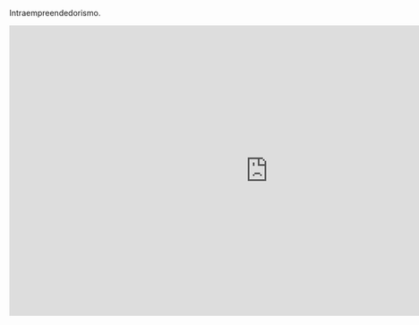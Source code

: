 Intraempreendedorismo.
<iframe width="923" height="519" src="https://www.youtube.com/embed/ue7S-WHV5DQ" title="INTRAEMPREENDEDORISMO: Já ouviu falar no empreendedorismo corporativo?" frameborder="0" allow="accelerometer; autoplay; clipboard-write; encrypted-media; gyroscope; picture-in-picture; web-share" allowfullscreen></iframe>
